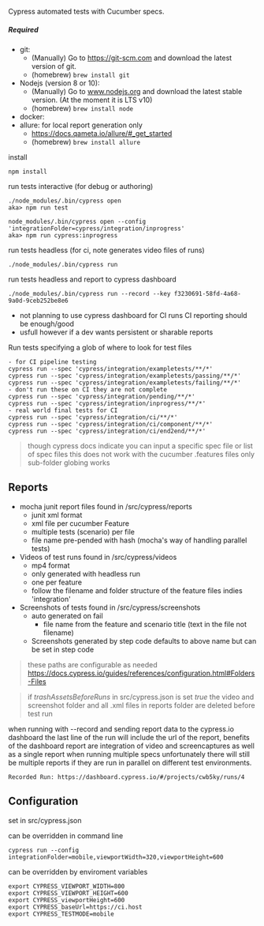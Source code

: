 Cypress automated tests with Cucumber specs.


##### Required

* git:
  * (Manually) Go to https://git-scm.com and download the latest version of git.
  * (homebrew) `brew install git`
* Nodejs (version 8 or 10):
  * (Manually) Go to www.nodejs.org and download the latest stable version. (At the moment it is LTS v10)
  * (homebrew) `brew install node`
* docker:
* allure: for local report generation only
  * https://docs.qameta.io/allure/#_get_started
  * (homebrew) `brew install allure`

install
    
    npm install

run tests interactive (for debug or authoring)

    ./node_modules/.bin/cypress open
    aka> npm run test
    
    node_modules/.bin/cypress open --config 'integrationFolder=cypress/integration/inprogress'
    aka> npm run cypress:inprogress
    
 run tests headless (for ci, note generates video files of runs)
    
    ./node_modules/.bin/cypress run 
    
 run tests headless and report to cypress dashboard
    
    ./node_modules/.bin/cypress run --record --key f3230691-58fd-4a68-9a0d-9ceb252be8e6
- not planning to use cypress dashboard for CI runs CI reporting should be enough/good
- usfull however if a dev wants persistent or sharable reports       


Run tests specifying a glob of where to look for test files

    - for CI pipeline testing
    cypress run --spec 'cypress/integration/exampletests/**/*' 
    cypress run --spec 'cypress/integration/exampletests/passing/**/*' 
    cypress run --spec 'cypress/integration/exampletests/failing/**/*' 
    - don't run these on CI they are not complete
    cypress run --spec 'cypress/integration/pending/**/*' 
    cypress run --spec 'cypress/integration/inprogress/**/*' 
    - real world final tests for CI 
    cypress run --spec 'cypress/integration/ci/**/*' 
    cypress run --spec 'cypress/integration/ci/component/**/*' 
    cypress run --spec 'cypress/integration/ci/end2end/**/*' 
    
> though cypress docs indicate you can input a specific spec file 
or list of spec files this does not work with the cucumber .features files
only sub-folder globing works

Reports
-
- mocha junit report files found in /src/cypress/reports
    - junit xml format
    - xml file per cucumber Feature
    - multiple tests (scenario) per file
    - file name pre-pended with hash (mocha's way of handling parallel tests)
- Videos of test runs found in /src/cypress/videos
    - mp4 format
    - only generated with headless run
    - one per feature
    - follow the filename and folder structure of the feature files indies 'integration'
- Screenshots of tests found in /src/cypress/screenshots
    - auto generated on fail
        - file name from the feature and scenario title (text in the file not filename)
    - Screenshots generated by step code defaults to above name but can be set in step code
    
> these paths are configurable as needed https://docs.cypress.io/guides/references/configuration.html#Folders-Files

> if *trashAssetsBeforeRuns* in src/cypress.json is set *true* the video and screenshot folder and all .xml files in reports folder are deleted before test run
    
when running with --record and sending report data to the cypress.io dashboard the last line of the run will include the url
of the report, benefits of the dashboard report are integration of video and screencaptures as well as a single report when running multiple specs
unfortunately there will still be multiple reports if they are run in parallel on different test environments.

    Recorded Run: https://dashboard.cypress.io/#/projects/cwb5ky/runs/4    
    
Configuration
-
set in src/cypress.json

can be overridden in command line 

    cypress run --config integrationFolder=mobile,viewportWidth=320,viewportHeight=600
    
can be overridden by enviroment variables

    export CYPRESS_VIEWPORT_WIDTH=800
    export CYPRESS_VIEWPORT_HEIGHT=600
    export CYPRESS_viewportHeight=600
    export CYPRESS_baseUrl=https://ci.host
    export CYPRESS_TESTMODE=mobile
